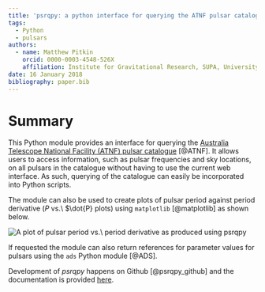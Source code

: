 ```yaml
---
title: 'psrqpy: a python interface for querying the ATNF pulsar catalogue'
tags:
  - Python
  - pulsars
authors:
  - name: Matthew Pitkin
    orcid: 0000-0003-4548-526X
    affiliation: Institute for Gravitational Research, SUPA, University of Glasgow, University Avenue, Glasgow, UK, G12 8QQ
date: 16 January 2018
bibliography: paper.bib
---
```


# Summary

This Python module provides an interface for querying the [Australia Telescope
National Facility (ATNF) pulsar catalogue](http://www.atnf.csiro.au/people/pulsar/psrcat/) [@ATNF]. It allows users to access
information, such as pulsar frequencies and sky locations, on all pulsars in
the catalogue without having to use the current web interface. As such,
querying of the catalogue can easily be incorporated into Python scripts.

The module can also be used to create plots of pulsar period against period
derivative ($P$ vs.\ $\dot{P} plots) using `matplotlib` [@matplotlib] as shown
below.

![A plot of pulsar period vs.\ period derivative as produced using *psrqpy*](ppdot.png)

If requested the module can also return references for parameter values for
pulsars using the `ads` Python module [@ADS].

Development of *psrqpy* happens on Github [@psrqpy_github] and the documentation
is provided [here](http://psrqpy.readthedocs.io).

